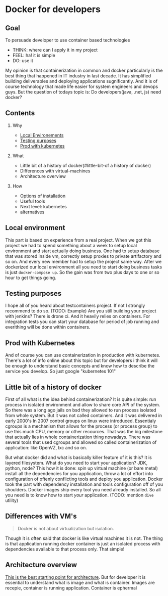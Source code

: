 # Docker for developers

## Goal

To persuade developer to use container based technologies
- THINK: where can I apply it in my project
- FEEL: ha! it is simple
- DO: use it

My opinion is that containerization in common and docker particularly is the best thing that happened in IT industry in last decade. It has simplified building deliverables and deploying applications sugnificantly. And it is of course technology that made life easier for system engineers and devops guys.
But the question of todays topic is: Do developers(java, .net, js) need docker?


## Contents

1. Why

    - [Local Environements](#local-environment)
    - [Testing purposes](#testing-purposes)
    - [Prod with kubernetes](#prod-with-kubernetes)

2. What

    - Little bit of a history of docker(#little-bit-of a history of docker)
    - Differences with virtual-machines
    - Architecture overview

3. How

    - Options of installation
    - Useful tools
    - Next level: kubernetes
    - alternatives


## Local environment

This part is based on experience from a real project. 
When we got this project we had to spend something about a week to setup local environment and start actually doing business. 
One had to setup database that was stored inside vm, correctly setup proxies to private artifactory and so on. 
And every new member had to setup the project same way. After we dockerized our local environment all you need to start doing business tasks is just `docker-compose up`.
So the gain was from two plus days to one or so hour to get things going.

## Testing purposes

I hope all of you heard about testcontainers project. If not I strongly recommend to do so. (TODO: Example)
Are you still building your project with jenkins? There is drone ci. And it heavily relies on containers. For integration tests you can start your database for period of job running and everithing will be done within containers.

## Prod with Kubernetes

And of course you can use containerization in production with kubernetes. There's a lot of info online about this topic but for developers i think it will be enough to understand basic concepts and know how to describe the service you develop. So just google "kubernetes 101"

## Little bit of a history of docker 

First of all what is the idea behind containerization? It is quite simple: run process in isolated environment and allow to share core API of the system.
So there was a long ago jails on bsd they allowed to run process isolated from whole system. But it was not called containers. And it was delivered in early 2000's
In 2007 control groups on linux were introduced. Essentialy cgroups is a mechanism that allows for the process (or process group) to use this much CPU, memory or other recources. That was the big milestone that actually lies in whole containerization thing nowadays. There was several tools that used cgroups and allowed so called containerization of application: like OpenVZ, lxc and so on.

But what docker did and what is basically killer feature of it is this? It is layered filesystem. What do you need to start your application? JDK, python, node? This how it is done: spin up virtual machine (or bare metal) install all the dependencies for you application, throw a lot of effort into configuration of oftenly conflicting tools and deploy you application. Docker took the part with dependency installation and tools configuration off of you shoulders. Docker images ship every tool you need already installed. So all you need is to know how to start _your_ application.
(TODO: mention `dive` utility)

## Differences with VM's

<blockquote>Docker is not about virtualization but isolation.</blockquote>

Though it is often said that docker is like virtual machines it is not. The thing is that application running docker container is just an isolated process with dependencies available to that process only. That simple!

## Architecture overview

[This is the best starting point for architecture](https://docs.docker.com/engine/docker-overview/). But for developer it is essential to understand what is image and what is container. Images are recepie, container is running application. Container is ephermal